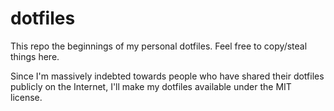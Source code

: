 dotfiles
========

This repo the beginnings of my personal dotfiles. Feel free to copy/steal
things here.

Since I'm massively indebted towards people who have shared their dotfiles
publicly on the Internet, I'll make my dotfiles available under the
MIT license.

